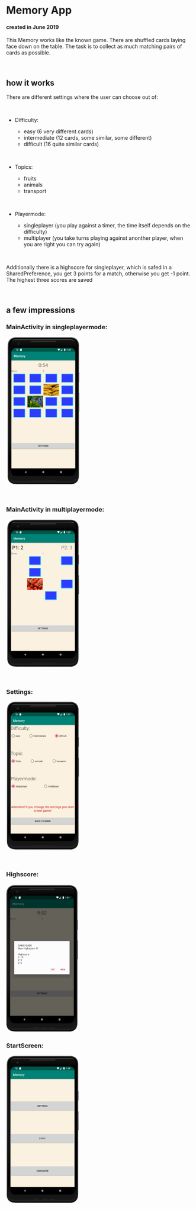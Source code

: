 # Memory App

#### created in June 2019

This Memory works like the known game. There are shuffled cards laying face down on the table. The task is to collect as much matching pairs of cards as possible. 


<p> &nbsp </p>

## how it works

There are different settings where the user can choose out of:
<p> &nbsp </p>

* Difficulty:
   * easy (6 very different cards)
   * intermediate (12 cards, some similar, some different)
   * difficult (16 quite similar cards)
   <p> &nbsp </p>
   
* Topics:
   * fruits
   * animals
   * transport
   <p> &nbsp </p>
   
* Playermode:
   * singleplayer (you play against a timer, the time itself depends on the difficulty)
   * multiplayer (you take turns playing against anonther player, when you are right you can try again)
   
   <p> &nbsp </p>
   
Additionally there is a highscore for singleplayer, which is safed in a SharedPreference, you get 3 points for a match, otherwise you get -1 point. The highest three scores are saved

<p> &nbsp </p>

## a few impressions

### MainActivity in singleplayermode:
<img src="/Screenshots/MainActivity.png" height="400">

<p> &nbsp </p>

### MainActivity in multiplayermode:
<img src="/Screenshots/MainActivity_Multiplayer.png" height="400">

<p> &nbsp </p>

### Settings:
<img src="/Screenshots/Settings.png" height="400">

<p> &nbsp </p>

### Highscore:
<img src="/Screenshots/Highscore.png" height="400">


### StartScreen:
<img src="/Screenshots/StartScreen.png" height="400">
